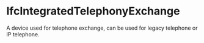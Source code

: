 IfcIntegratedTelephonyExchange
==============================
A device used for telephone exchange, can be used for legacy telephone or IP
telephone.


